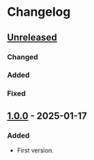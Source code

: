 # Changelog

<!-- https://keepachangelog.com/en/1.1.0/ -->

## [Unreleased]

### Changed

### Added

### Fixed

## [1.0.0] - 2025-01-17

### Added

- First version.

[Unreleased]: https://github.com/senekor/ec2hx/compare/v1.0.0...HEAD
[1.0.0]: https://github.com/senekor/ec2hx/releases/tag/v1.0.0
